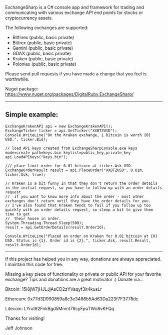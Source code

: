 ExchangeSharp is a C# console app and framework for trading and communicating with various exchange API end points for stocks or cryptocurrency assets.

The following exchanges are supported:
- Bitfinex (public, basic private)
- Bittrex (public, basic private)
- Gemini (public, basic private)
- GDAX (public, basic private)
- Kraken (public, basic private)
- Poloniex (public, basic private)

Please send pull requests if you have made a change that you feel is worthwhile.

Nuget package: https://www.nuget.org/packages/DigitalRuby.ExchangeSharp/

---
Simple example:
---
```
ExchangeKrakenAPI api = new ExchangeKrakenAPI();
ExchangeTicker ticker = api.GetTicker("XXBTZUSD");
Console.WriteLine("On the Kraken exchange, 1 bitcoin is worth {0} USD.", ticker.Bid);

// load API keys created from ExchangeSharpConsole.exe keys mode=create path=keys.bin keylist=public_key,private_key
api.LoadAPIKeys("keys.bin");

/// place limit order for 0.01 bitcoin at ticker.Ask USD
ExchangeOrderResult result = api.PlaceOrder("XXBTZUSD", 0.01m, ticker.Ask, true);

// Kraken is a bit funny in that they don't return the order details in the initial request, so you have to follow up with an order details request
//  if you want to know more info about the order - most other exchanges don't return until they have the order details for you.
// I've also found that Kraken tends to fail if you follow up too quickly with an order details request, so sleep a bit to give them time to get
//  their house in order.
System.Threading.Thread.Sleep(500);
result = api.GetOrderDetails(result.OrderId);

Console.WriteLine("Placed an order on Kraken for 0.01 bitcoin at {0} USD. Status is {1}. Order id is {2}.", ticker.Ask, result.Result, result.OrderId);
```
---

If this project has helped you in any way, donations are always appreciated. I maintain this code for free.

Missing a key piece of functionality or private or public API for your favorite exchange? Tips and donations are a great motivator :)
Donate via...

Bitcoin: 15i8jW7jHJLJjAsCD2zYVaqyf3it4kusLr

Ethereum: 0x77d3D990859a8c3e3486b5Ad63Da223f7F3778dc

Litecoin: LYrut92FnkBgd5Mmnt7RcyFpuTWn8vKFQq

Thanks for visiting!

Jeff Johnson
